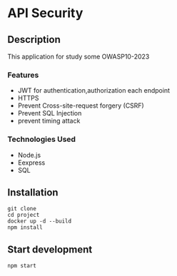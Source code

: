 # API Security

## Description
This application for study some OWASP10-2023 

### Features
 * JWT for authentication,authorization each endpoint
 * HTTPS
 * Prevent Cross-site-request forgery (CSRF)
 * Prevent SQL Injection
 * prevent timing attack 

### Technologies Used
 * Node.js
 * Eexpress
 * SQL
  

  

## Installation
```
git clone 
cd project
docker up -d --build
npm install
```

## Start development
```
npm start
```









        
  
  

